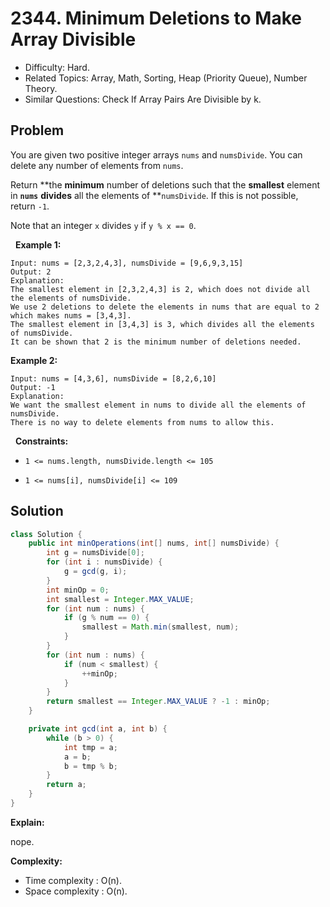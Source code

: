 # 2344. Minimum Deletions to Make Array Divisible

- Difficulty: Hard.
- Related Topics: Array, Math, Sorting, Heap (Priority Queue), Number Theory.
- Similar Questions: Check If Array Pairs Are Divisible by k.

## Problem

You are given two positive integer arrays ```nums``` and ```numsDivide```. You can delete any number of elements from ```nums```.

Return **the **minimum** number of deletions such that the **smallest** element in **```nums```** **divides** all the elements of **```numsDivide```. If this is not possible, return ```-1```.

Note that an integer ```x``` divides ```y``` if ```y % x == 0```.

 
**Example 1:**

```
Input: nums = [2,3,2,4,3], numsDivide = [9,6,9,3,15]
Output: 2
Explanation: 
The smallest element in [2,3,2,4,3] is 2, which does not divide all the elements of numsDivide.
We use 2 deletions to delete the elements in nums that are equal to 2 which makes nums = [3,4,3].
The smallest element in [3,4,3] is 3, which divides all the elements of numsDivide.
It can be shown that 2 is the minimum number of deletions needed.
```

**Example 2:**

```
Input: nums = [4,3,6], numsDivide = [8,2,6,10]
Output: -1
Explanation: 
We want the smallest element in nums to divide all the elements of numsDivide.
There is no way to delete elements from nums to allow this.
```

 
**Constraints:**


	
- ```1 <= nums.length, numsDivide.length <= 105```
	
- ```1 <= nums[i], numsDivide[i] <= 109```



## Solution

```java
class Solution {
    public int minOperations(int[] nums, int[] numsDivide) {
        int g = numsDivide[0];
        for (int i : numsDivide) {
            g = gcd(g, i);
        }
        int minOp = 0;
        int smallest = Integer.MAX_VALUE;
        for (int num : nums) {
            if (g % num == 0) {
                smallest = Math.min(smallest, num);
            }
        }
        for (int num : nums) {
            if (num < smallest) {
                ++minOp;
            }
        }
        return smallest == Integer.MAX_VALUE ? -1 : minOp;
    }

    private int gcd(int a, int b) {
        while (b > 0) {
            int tmp = a;
            a = b;
            b = tmp % b;
        }
        return a;
    }
}
```

**Explain:**

nope.

**Complexity:**

* Time complexity : O(n).
* Space complexity : O(n).
